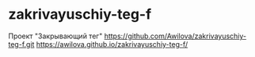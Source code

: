 # zakrivayuschiy-teg-f
Проект "Закрывающий тег"
https://github.com/Awilova/zakrivayuschiy-teg-f.git
https://awilova.github.io/zakrivayuschiy-teg-f/
